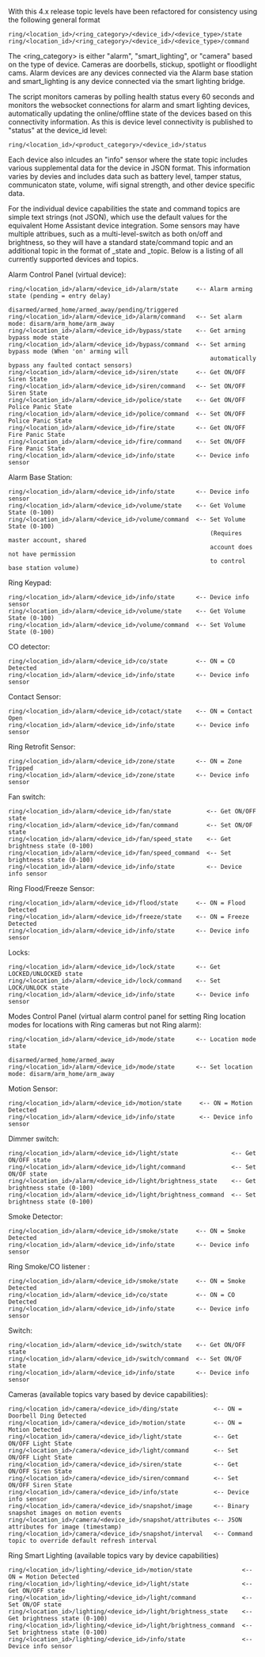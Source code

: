 With this 4.x release topic levels have been refactored for consistency using the following general format
```
ring/<location_id>/<ring_category>/<device_id>/<device_type>/state
ring/<location_id>/<ring_category>/<device_id>/<device_type>/command
```

The <ring_category> is either "alarm", "smart_lighting", or "camera" based on the type of device.  Cameras are doorbells, stickup, spotlight or floodlight cams.  Alarm devices are any devices connected via the Alarm base station and smart_lighting is any device connected via the smart lighting bridge.

The script monitors cameras by polling health status every 60 seconds and monitors the websocket connections for alarm and smart lighting devices, automatically updating the online/offline state of the devices based on this connectivity information.  As this is device level connectivity is published to "status" at the device_id level:
```
ring/<location_id>/<product_category>/<device_id>/status
```

Each device also inlcudes an "info" sensor where the state topic includes various supplemental data for the device in JSON format.  This information varies by devies and includes data such as battery level, tamper status, communicaton state, volume, wifi signal strength, and other device specific data.

For the individual device capabilities the state and command topics are simple text strings (not JSON), which use the default values for the equivalent Home Assistant device integration.  Some sensors may have multiple attribues, such as a multi-level-switch as both on/off and brightness, so they will have a standard state/command topic and an additional topic in the format of <attribute>_state and <attribute>_topic.  Below is a listing of all currently supported devices and topics.

Alarm Control Panel (virtual device):
```
ring/<location_id>/alarm/<device_id>/alarm/state     <-- Alarm arming state (pending = entry delay)
                                                         disarmed/armed_home/armed_away/pending/triggered
ring/<location_id>/alarm/<device_id>/alarm/command   <-- Set alarm mode: disarm/arm_home/arm_away
ring/<location_id>/alarm/<device_id>/bypass/state    <-- Get arming bypass mode state
ring/<location_id>/alarm/<device_id>/bypass/command  <-- Set arming bypass mode (When 'on' arming will
                                                         automatically bypass any faulted contact sensors)
ring/<location_id>/alarm/<device_id>/siren/state     <-- Get ON/OFF Siren State
ring/<location_id>/alarm/<device_id>/siren/command   <-- Set ON/OFF Siren State
ring/<location_id>/alarm/<device_id>/police/state    <-- Get ON/OFF Police Panic State
ring/<location_id>/alarm/<device_id>/police/command  <-- Set ON/OFF Police Panic State
ring/<location_id>/alarm/<device_id>/fire/state      <-- Get ON/OFF Fire Panic State
ring/<location_id>/alarm/<device_id>/fire/command    <-- Set ON/OFF Fire Panic State
ring/<location_id>/alarm/<device_id>/info/state      <-- Device info sensor
```

Alarm Base Station:
```
ring/<location_id>/alarm/<device_id>/info/state      <-- Device info sensor
ring/<location_id>/alarm/<device_id>/volume/state    <-- Get Volume State (0-100)
ring/<location_id>/alarm/<device_id>/volume/command  <-- Set Volume State (0-100)
                                                         (Requires master account, shared 
                                                         account does not have permission
                                                         to control base station volume)
```

Ring Keypad:
```
ring/<location_id>/alarm/<device_id>/info/state      <-- Device info sensor
ring/<location_id>/alarm/<device_id>/volume/state    <-- Get Volume State (0-100)
ring/<location_id>/alarm/<device_id>/volume/command  <-- Set Volume State (0-100)
```

CO detector:
```
ring/<location_id>/alarm/<device_id>/co/state        <-- ON = CO Detected
ring/<location_id>/alarm/<device_id>/info/state      <-- Device info sensor
```

Contact Sensor:
```
ring/<location_id>/alarm/<device_id>/cotact/state    <-- ON = Contact Open
ring/<location_id>/alarm/<device_id>/info/state      <-- Device info sensor
```

Ring Retrofit Sensor:
```
ring/<location_id>/alarm/<device_id>/zone/state      <-- ON = Zone Tripped
ring/<location_id>/alarm/<device_id>/zone/state      <-- Device info sensor
```

Fan switch:
```
ring/<location_id>/alarm/<device_id>/fan/state          <-- Get ON/OFF state
ring/<location_id>/alarm/<device_id>/fan/command        <-- Set ON/OF state
ring/<location_id>/alarm/<device_id>/fan/speed_state    <-- Get brightness state (0-100)
ring/<location_id>/alarm/<device_id>/fan/speed_command  <-- Set brightness state (0-100)
ring/<location_id>/alarm/<device_id>/info/state         <-- Device info sensor
```

Ring Flood/Freeze Sensor:
```
ring/<location_id>/alarm/<device_id>/flood/state     <-- ON = Flood Detected
ring/<location_id>/alarm/<device_id>/freeze/state    <-- ON = Freeze Detected
ring/<location_id>/alarm/<device_id>/info/state      <-- Device info sensor
```

Locks:
```
ring/<location_id>/alarm/<device_id>/lock/state      <-- Get LOCKED/UNLOCKED state
ring/<location_id>/alarm/<device_id>/lock/command    <-- Set LOCK/UNLOCK state
ring/<location_id>/alarm/<device_id>/info/state      <-- Device info sensor
```

Modes Control Panel (virtual alarm control panel for setting Ring location modes for
locations with Ring cameras but not Ring alarm):
```
ring/<location_id>/alarm/<device_id>/mode/state      <-- Location mode state
                                                        disarmed/armed_home/armed_away
ring/<location_id>/alarm/<device_id>/mode/state      <-- Set location mode: disarm/arm_home/arm_away
```

Motion Sensor:
```
ring/<location_id>/alarm/<device_id>/motion/state     <-- ON = Motion Detected
ring/<location_id>/alarm/<device_id>/info/state       <-- Device info sensor
```

Dimmer switch:
```
ring/<location_id>/alarm/<device_id>/light/state               <-- Get ON/OFF state
ring/<location_id>/alarm/<device_id>/light/command             <-- Set ON/OF state
ring/<location_id>/alarm/<device_id>/light/brightness_state    <-- Get brightness state (0-100)
ring/<location_id>/alarm/<device_id>/light/brightness_command  <-- Set brightness state (0-100)
```

Smoke Detector:
```
ring/<location_id>/alarm/<device_id>/smoke/state     <-- ON = Smoke Detected
ring/<location_id>/alarm/<device_id>/info/state      <-- Device info sensor
```

Ring Smoke/CO listener :
```
ring/<location_id>/alarm/<device_id>/smoke/state     <-- ON = Smoke Detected
ring/<location_id>/alarm/<device_id>/co/state        <-- ON = CO Detected
ring/<location_id>/alarm/<device_id>/info/state      <-- Device info sensor
```

Switch:
```
ring/<location_id>/alarm/<device_id>/switch/state    <-- Get ON/OFF state
ring/<location_id>/alarm/<device_id>/switch/command  <-- Set ON/OF state
ring/<location_id>/alarm/<device_id>/info/state      <-- Device info sensor
```

Cameras (available topics vary based by device capabilities):
```
ring/<location_id>/camera/<device_id>/ding/state          <-- ON = Doorbell Ding Detected
ring/<location_id>/camera/<device_id>/motion/state        <-- ON = Motion Detected
ring/<location_id>/camera/<device_id>/light/state         <-- Get ON/OFF Light State
ring/<location_id>/camera/<device_id>/light/command       <-- Set ON/OFF Light State
ring/<location_id>/camera/<device_id>/siren/state         <-- Get ON/OFF Siren State
ring/<location_id>/camera/<device_id>/siren/command       <-- Set ON/OFF Siren State
ring/<location_id>/camera/<device_id>/info/state          <-- Device info sensor
ring/<location_id>/camera/<device_id>/snapshot/image      <-- Binary snapshot images on motion events
ring/<location_id>/camera/<device_id>/snapshot/attributes <-- JSON attributes for image (timestamp)
ring/<location_id>/camera/<device_id>/snapshot/interval   <-- Command topic to override default refresh interval
```

Ring Smart Lighting (available topics vary by device capabilities)
```
ring/<location_id>/lighting/<device_id>/motion/state              <-- ON = Motion Detected
ring/<location_id>/lighting/<device_id>/light/state               <-- Get ON/OFF state
ring/<location_id>/lighting/<device_id>/light/command             <-- Set ON/OF state
ring/<location_id>/lighting/<device_id>/light/brightness_state    <-- Get brightness state (0-100)
ring/<location_id>/lighting/<device_id>/light/brightness_command  <-- Set brightness state (0-100)
ring/<location_id>/lighting/<device_id>/info/state                <-- Device info sensor
```
